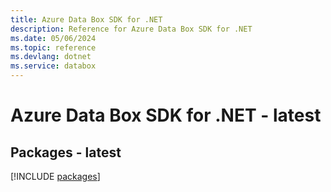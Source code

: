 ```yaml
---
title: Azure Data Box SDK for .NET
description: Reference for Azure Data Box SDK for .NET
ms.date: 05/06/2024
ms.topic: reference
ms.devlang: dotnet
ms.service: databox
---
```

# Azure Data Box SDK for .NET - latest
## Packages - latest
[!INCLUDE [packages](data-box-index.md)]
